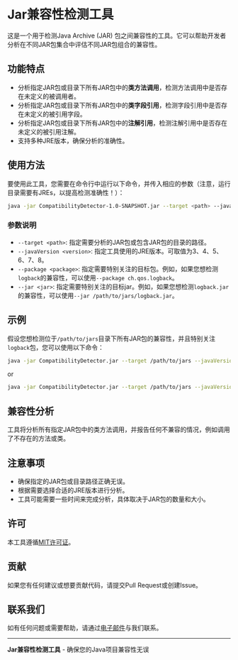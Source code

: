 # Jar兼容性检测工具

这是一个用于检测Java Archive (JAR) 包之间兼容性的工具。它可以帮助开发者分析在不同JAR包集合中评估不同JAR包组合的兼容性。

## 功能特点

- 分析指定JAR包或目录下所有JAR包中的**类方法调用**，检测方法调用中是否存在未定义的被调用者。
- 分析指定JAR包或目录下所有JAR包中的**类字段引用**，检测字段引用中是否存在未定义的被引用字段。
- 分析指定JAR包或目录下所有JAR包中的**注解引用**，检测注解引用中是否存在未定义的被引用注解。
- 支持多种JRE版本，确保分析的准确性。

## 使用方法

要使用此工具，您需要在命令行中运行以下命令，并传入相应的参数（注意，运行目录需要有JREs，以提高检测准确性！）：

```bash
java -jar CompatibilityDetector-1.0-SNAPSHOT.jar --target <path> --javaVersion <version> --package <package>
```

### 参数说明

- `--target <path>`: 指定需要分析的JAR包或包含JAR包的目录的路径。
- `--javaVersion <version>`: 指定工具使用的JRE版本。可取值为3、4、5、6、7、8。
- `--package <package>`: 指定需要特别关注的目标包。例如，如果您想检测`logback`的兼容性，可以使用`--package ch.qos.logback`。
- `--jar <jar>`: 指定需要特别关注的目标jar。例如，如果您想检测`logback.jar`的兼容性，可以使用`--jar /path/to/jars/logback.jar`。

## 示例

假设您想检测位于`/path/to/jars`目录下所有JAR包的兼容性，并且特别关注`logback`包，您可以使用以下命令：

```bash
java -jar CompatibilityDetector.jar --target /path/to/jars --javaVersion 8 --package ch.qos.logback
```
or
```bash
java -jar CompatibilityDetector.jar --target /path/to/jars --javaVersion 8 --jar /path/to/jars/logback.jar
```

## 兼容性分析

工具将分析所有指定JAR包中的类方法调用，并报告任何不兼容的情况，例如调用了不存在的方法或类。

## 注意事项

- 确保指定的JAR包或目录路径正确无误。
- 根据需要选择合适的JRE版本进行分析。
- 工具可能需要一些时间来完成分析，具体取决于JAR包的数量和大小。

## 许可

本工具遵循[MIT许可证](LICENSE)。

## 贡献

如果您有任何建议或想要贡献代码，请提交Pull Request或创建Issue。

## 联系我们

如有任何问题或需要帮助，请通过[电子邮件](mailto:your.email@example.com)与我们联系。

---
**Jar兼容性检测工具** - 确保您的Java项目兼容性无误
```